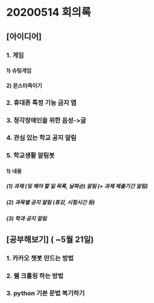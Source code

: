 # 20200514 회의록

## [아이디어]
### 1. 게임
#### 1) 슈팅게임
#### 2) 몬스터죽이기
### 2. 휴대폰 특정 기능 금지 앱
### 3. 청각장애인을 위한 음성->글
### 4. 관심 있는 학교 공지 알림
### 5. 학교생활 알림봇
#### 1) 내용
##### (1) 과제 (및 해야 할 일 목록, 날짜순) 알림 (+ 과제 제출기간 알림)
##### (2) 과목별 공지 알림 (휴강, 시험시간 등)
##### (3) 학과 공지 알림

## [공부해보기] ( ~5월 21일)
### 1. 카카오 챗봇 만드는 방법
### 2. 웸 크롤링 하는 방법
### 3. python 기본 문법 복기하기
